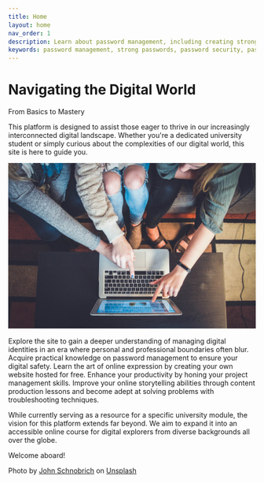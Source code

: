 ```yaml
---
title: Home
layout: home
nav_order: 1
description: Learn about password management, including creating strong passwords and using reliable password manager apps.
keywords: password management, strong passwords, password security, password complexity, password length, password manager
---
```


# Navigating the Digital World

From Basics to Mastery

This platform is designed to assist those eager to thrive in our increasingly interconnected digital landscape. Whether you're a dedicated university student or simply curious about the complexities of our digital world, this site is here to guide you.

![Three people pointing at a laptop screen.](assets/img/john-schnobrich-2FPjlAyMQTA-unsplash.jpg)

Explore the site to gain a deeper understanding of managing digital identities in an era where personal and professional boundaries often blur. Acquire practical knowledge on password management to ensure your digital safety. Learn the art of online expression by creating your own website hosted for free. Enhance your productivity by honing your project management skills. Improve your online storytelling abilities through content production lessons and become adept at solving problems with troubleshooting techniques.

While currently serving as a resource for a specific university module, the vision for this platform extends far beyond. We aim to expand it into an accessible online course for digital explorers from diverse backgrounds all over the globe.

Welcome aboard!

Photo by [John Schnobrich](https://unsplash.com/@johnschno?utm_content=creditCopyText&utm_medium=referral&utm_source=unsplash) on [Unsplash](https://unsplash.com/photos/2FPjlAyMQTA?utm_content=creditCopyText&utm_medium=referral&utm_source=unsplash)
